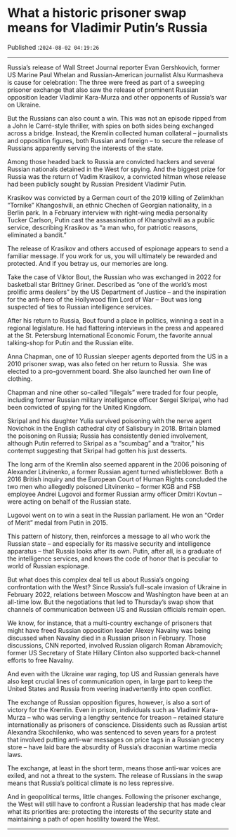 # What a historic prisoner swap means for Vladimir Putin’s Russia

Published :`2024-08-02 04:19:26`

---

Russia’s release of Wall Street Journal reporter Evan Gershkovich, former US Marine Paul Whelan and Russian-American journalist Alsu Kurmasheva is cause for celebration: The three were freed as part of a sweeping prisoner exchange that also saw the release of prominent Russian opposition leader Vladimir Kara-Murza and other opponents of Russia’s war on Ukraine.

But the Russians can also count a win. This was not an episode ripped from a John le Carré-style thriller, with spies on both sides being exchanged across a bridge. Instead, the Kremlin collected human collateral – journalists and opposition figures, both Russian and foreign – to secure the release of Russians apparently serving the interests of the state.

Among those headed back to Russia are convicted hackers and several Russian nationals detained in the West for spying. And the biggest prize for Russia was the return of Vadim Krasikov, a convicted hitman whose release had been publicly sought by Russian President Vladimir Putin.

Krasikov was convicted by a German court of the 2019 killing of Zelimkhan “Tornike” Khangoshvili, an ethnic Chechen of Georgian nationality, in a Berlin park. In a February interview with right-wing media personality Tucker Carlson, Putin cast the assassination of Khangoshvili as a public service, describing Krasikov as “a man who, for patriotic reasons, eliminated a bandit.”

The release of Krasikov and others accused of espionage appears to send a familiar message. If you work for us, you will ultimately be rewarded and protected. And if you betray us, our memories are long.

Take the case of Viktor Bout, the Russian who was exchanged in 2022 for basketball star Brittney Griner. Described as “one of the world’s most prolific arms dealers” by the US Department of Justice – and the inspiration for the anti-hero of the Hollywood film Lord of War – Bout was long suspected of ties to Russian intelligence services.

After his return to Russia, Bout found a place in politics, winning a seat in a regional legislature. He had flattering interviews in the press and appeared at the St. Petersburg International Economic Forum, the favorite annual talking-shop for Putin and the Russian elite.

Anna Chapman, one of 10 Russian sleeper agents deported from the US in a 2010 prisoner swap, was also feted on her return to Russia.  She was elected to a pro-government board. She also launched her own line of clothing.

Chapman and nine other so-called “illegals” were traded for four people, including former Russian military intelligence officer Sergei Skripal, who had been convicted of spying for the United Kingdom.

Skripal and his daughter Yulia survived poisoning with the nerve agent Novichok in the English cathedral city of Salisbury in 2018. Britain blamed the poisoning on Russia; Russia has consistently denied involvement, although Putin referred to Skripal as a “scumbag” and a “traitor,” his contempt suggesting that Skripal had gotten his just desserts.

The long arm of the Kremlin also seemed apparent in the 2006 poisoning of Alexander Litvinenko, a former Russian agent turned whistleblower. Both a 2016 British inquiry and the European Court of Human Rights concluded the two men who allegedly poisoned Litvinenko – former KGB and FSB employee Andrei Lugovoi and former Russian army officer Dmitri Kovtun – were acting on behalf of the Russian state.

Lugovoi went on to win a seat in the Russian parliament. He won an “Order of Merit” medal from Putin in 2015.

This pattern of history, then, reinforces a message to all who work the Russian state – and especially for its massive security and intelligence apparatus – that Russia looks after its own. Putin, after all, is a graduate of the intelligence services, and knows the code of honor that is peculiar to world of Russian espionage.

But what does this complex deal tell us about Russia’s ongoing confrontation with the West? Since Russia’s full-scale invasion of Ukraine in February 2022, relations between Moscow and Washington have been at an all-time low. But the negotiations that led to Thursday’s swap show that channels of communication between US and Russian officials remain open.

We know, for instance, that a multi-country exchange of prisoners that might have freed Russian opposition leader Alexey Navalny was being discussed when Navalny died in a Russian prison in February. Those discussions, CNN reported, involved Russian oligarch Roman Abramovich; former US Secretary of State Hillary Clinton also supported back-channel efforts to free Navalny.

And even with the Ukraine war raging, top US and Russian generals have also kept crucial lines of communication open, in large part to keep the United States and Russia from veering inadvertently into open conflict.

The exchange of Russian opposition figures, however, is also a sort of victory for the Kremlin. Even in prison, individuals such as Vladimir Kara-Murza – who was serving a lengthy sentence for treason – retained stature internationally as prisoners of conscience. Dissidents such as Russian artist Alexandra Skochilenko, who was sentenced to seven years for a protest that involved putting anti-war messages on price tags in a Russian grocery store – have laid bare the absurdity of Russia’s draconian wartime media laws.

The exchange, at least in the short term, means those anti-war voices are exiled, and not a threat to the system. The release of Russians in the swap means that Russia’s political climate is no less repressive.

And in geopolitical terms, little changes. Following the prisoner exchange, the West will still have to confront a Russian leadership that has made clear what its priorities are: protecting the interests of the security state and maintaining a path of open hostility toward the West.

---

